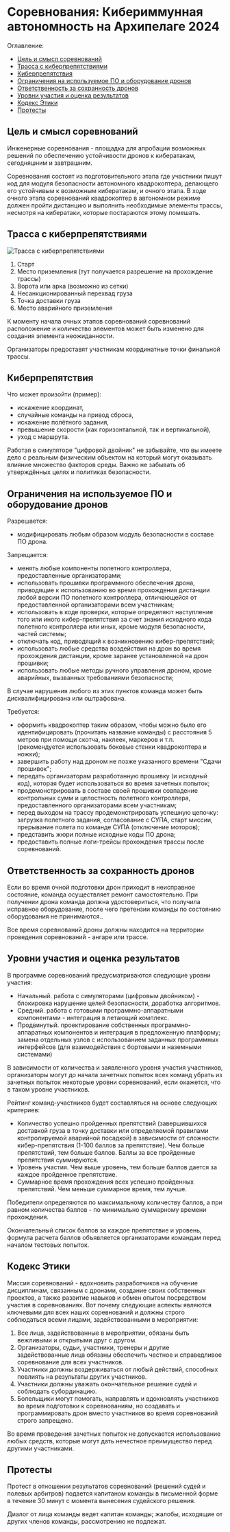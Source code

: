 # Соревнования: Кибериммунная автономность на Архипелаге 2024

Оглавление:

- [Цель и смысл соревнований](#цель-и-смысл-соревнований)
- [Трасса с киберпрепятствиями](#трасса-с-киберпрепятствиями)
- [Киберпрепятствия](#киберпрепятствия)
- [Ограничения на используемое ПО и оборудование дронов](#ограничения-на-используемое-по-и-оборудование-дронов)
- [Ответственность за сохранность дронов](#ответственность-за-сохранность-дронов)
- [Уровни участия и оценка результатов](#уровни-участия-и-оценка-результатов)
- [Кодекс Этики](#кодекс-этики)
- [Протесты](#протесты)

## Цель и смысл соревнований

Инженерные соревнования - площадка для апробации возможных решений по обеспечению устойчивости дронов к кибератакам, сегодняшним и завтрашним.

Соревнования состоят из подготовительного этапа где участники пишут код для модуля безопасности автономного квадрокоптера, делающего его устойчивым к возможным кибератакам, и очного этапа. В ходе очного этапа соревнований квадрокоптер в автономном режиме должен пройти дистанцию и выполнить необходимые элементы трассы, несмотря на кибератаки, которые постараются этому помешать.

## Трасса с киберпрепятствиями

![Трасса с киберпрепятствиями](scheme7.jpg)

 1. Старт
 2. Место приземления (тут получается разрешение на прохождение трассы)
 3. Ворота или арка (возможно из сетки)
 4. Несанкционированный перехвад груза
 5. Точка доставки груза
 6. Место аварийного приземления

К моменту начала очных этапов соревнований соревнований расположение и количество элементов может быть изменено для создания элемента неожиданности.

Организаторы предоставят участникам координатные точки финальной трассы.

## Киберпрепятствия

Что может произойти (пример):

- искажение координат,
- случайные команды на привод сброса,
- искажение полётного задания,
- превышение скорости (как горизонтальной, так и вертикальной),
- уход с маршрута.

Работая в симуляторе "цифровой двойник" не забывайте, что вы имеете дело с реальным физическим объектом на который могут оказывать влияние множество факторов среды. Важно не забывать об утверждённых целях и политиках безопасности.

## Ограничения на используемое ПО и оборудование дронов

Разрешается:

- модифицировать любым образом модуль безопасности в составе ПО дрона.

Запрещается:

- менять любые компоненты полетного контроллера, предоставленные организаторами;
- использовать прошивки программного обеспечения дрона, приводящие к использованию во время прохождения дистанции любой версии ПО полетного контроллера, отличающейся от предоставленной организаторами всем участникам;
- использовать в коде проверки, которые определяют наступление того или иного кибер-препятствия за счет знания исходного кода полетного контроллера или иных, кроме модуля безопасности, частей системы;
- отключать код, приводящий к возникновению кибер-препятствий;
- использовать любые средства воздействия на дрон во время прохождения дистанции, кроме заранее установленной на дрон прошивки;
- использовать любые методы ручного управления дроном, кроме аварийных, вызванных требованиями безопасности;

В случае нарушения любого из этих пунктов команда может быть дисквалифицирована или оштрафована.

Требуется:

- оформить квадрокоптер таким образом, чтобы можно было его идентифицировать (прочитать название команды) с расстояния 5 метров при помощи скотча, наклеек, маркеров и т.п. (рекомендуется использовать боковые стенки квадрокоптера и ножки);
- завершить работу над дроном не позже указанного времени "Сдачи прошивок";
- передать организаторам разработанную прошивку (и исходный код), которая будет использоваться во время зачетных попыток;
- продемонстрировать в составе своей прошивки совпадение контрольных сумм и целостность полетного контроллера, предоставленного организаторами всем участникам;
- перед выходом на трассу продемонстрировать успешную цепочку: загрузка полетного задания, согласование с СУПА, старт миссии, прерывание полета по команде СУПА (отключение моторов);
- представить жюри полные исходные коды ПО дрона;
- предоставить полные логи-трейсы прохождения трассы после соревнований.

## Ответственность за сохранность дронов

Если во время очной подготовки дрон приходит в неисправное состояние, команда осуществляет ремонт самостоятельно. При получении дрона команда должна удостовериться, что получила исправное оборудование, после чего претензии команды по состоянию оборудования не принимаются..

Все время соревнований дроны должны находится на территории проведения соревнований - ангаре или трассе.

## Уровни участия и оценка результатов

В программе соревнований предусматриваются следующие уровни участия:

- Начальный. работа с симуляторами (цифровым двойником) - блокировка нарушение целей безопасности, доработка алгоритмов.
- Средний. работа с готовыми программно-аппаратными компонентами - интеграция в летающий комплекс.
- Продвинутый. проектирование собственных программно-аппаратных компонентов и интеграция в предложенную платформу; замена отдельных узлов с использованием заданных программных интерфейсов (для взаимодействия с бортовыми и наземными системами)

В зависимости от количества и заявленного уровня участия участников, организаторы могут до начала зачетных попыток всех команд убрать из зачетных попыток некоторые уровни соревнований, если окажется, что в таком уровне участников.

Рейтинг команд-участников будет составляться на основе следующих критериев:

- Количество успешно пройденных препятствий (завершившихся доставкой груза в точку доставки или определяемой правилами контролируемой аварийной посадкой) в зависимости от сложности кибер-препятствия (1-100 баллов за препятствие). Чем больше препятствий, тем больше баллов. Баллы за все пройденные препятствия суммируются.
- Уровень участия. Чем выше уровень, тем больше баллов дается за каждое пройденное препятствие.
- Суммарное время прохождения всех успешно пройденных препятствий. Чем меньше суммарное время, тем лучше.

Победители определяются по максимальному количеству баллов, а при равном количества баллов - по минимально суммарному времени прохождения.

Окончательный список баллов за каждое препятствие и уровень, формула расчета баллов объявляется организаторами командам перед началом тестовых попыток.

## Кодекс Этики

Миссия соревнований - вдохновить разработчиков на обучение дисциплинам, связанным с дронами, создание своих собственных проектов, а также развитие навыков и обмен опытом посредством участия в соревнованиях. Вот почему следующие аспекты являются ключевыми для всех наших соревнований и должны строго соблюдаться всеми лицами, задействованными в мероприятии:

1. Все лица, задействованные в мероприятии, обязаны быть вежливыми и открытыми друг с другом.
2. Организаторы, судьи, участники, тренеры и другие задействованные лица обязаны обеспечить честное и справедливое соревнование для всех участников.
3. Участники должны воздерживаться от любый действий, способных повлиять на результаты других участников.
4. Участники должны уважать окончательное решение судей и соблюдать субординацию.
5. Болельщики могут помогать, направлять и вдохновлять участников во время подготовки к соревнованиям, но создавать и программировать дрон вместо участников во время соревнований строго запрещено.

Во время проведения зачетных попыток не допускается использование любых средств, которые могут дать нечестное преимущество перед другими участниками.

## Протесты

Протест в отношении результатов соревнований (решений судей и полевых арбитров) подается капитаном команды в письменной форме в течение 30 минут с момента вынесения судейского решения.

Диалог от лица команды ведет капитан команды; жалобы, исходящие от других членов команды, рассмотрению не подлежат.
